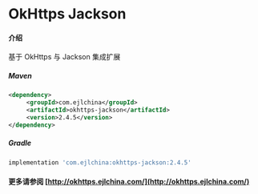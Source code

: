 # OkHttps Jackson

#### 介绍

基于 OkHttps 与 Jackson 集成扩展


##### Maven

```xml
<dependency>
     <groupId>com.ejlchina</groupId>
     <artifactId>okhttps-jackson</artifactId>
     <version>2.4.5</version>
</dependency>
```

##### Gradle

```groovy
implementation 'com.ejlchina:okhttps-jackson:2.4.5'
```

#### 更多请参阅 [http://okhttps.ejlchina.com/](http://okhttps.ejlchina.com/)
